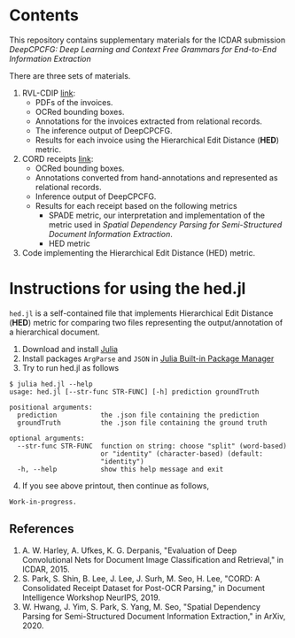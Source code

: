 # Contents
This repository contains supplementary materials for the ICDAR submission *DeepCPCFG: Deep Learning and Context Free Grammars for End-to-End Information Extraction*

There are three sets of materials.
1. RVL-CDIP [link](https://www.cs.cmu.edu/~aharley/rvl-cdip/):
   * PDFs of the invoices.
   * OCRed bounding boxes.
   * Annotations for the invoices extracted from relational records.
   * The inference output of DeepCPCFG.
   * Results for each invoice using the Hierarchical Edit Distance (**HED**) metric.
2. CORD receipts [link](https://github.com/clovaai/cord):
   * OCRed bounding boxes.
   * Annotations converted from hand-annotations and represented as relational records.
   * Inference output of DeepCPCFG.
   * Results for each receipt based on the following metrics
     * SPADE metric, our interpretation and implementation of the metric used in *Spatial Dependency Parsing for Semi-Structured Document Information Extraction*.
     * HED metric
3. Code implementing the Hierarchical Edit Distance (HED) metric.

# Instructions for using the hed.jl
`hed.jl` is a self-contained file that implements Hierarchical Edit Distance (**HED**) metric for comparing two files representing the output/annotation of a hierarchical document.

1. Download and install [Julia](https://julialang.org/downloads/)
2. Install packages `ArgParse` and `JSON` in [Julia Built-in Package Manager](https://docs.julialang.org/en/v1/stdlib/Pkg/)
3. Try to run hed.jl as follows
```
$ julia hed.jl --help
usage: hed.jl [--str-func STR-FUNC] [-h] prediction groundTruth

positional arguments:
  prediction           the .json file containing the prediction
  groundTruth          the .json file containing the ground truth

optional arguments:
  --str-func STR-FUNC  function on string: choose "split" (word-based)
                       or "identity" (character-based) (default:
                       "identity")
  -h, --help           show this help message and exit
```
4. If you see above printout, then continue as follows, 
```
Work-in-progress.
```

## References
1. A. W. Harley, A. Ufkes, K. G. Derpanis, "Evaluation of Deep Convolutional Nets for Document Image Classification and Retrieval," in ICDAR, 2015.
2. S. Park, S. Shin, B. Lee, J. Lee, J. Surh, M. Seo, H. Lee, "CORD: A Consolidated Receipt Dataset for Post-OCR Parsing," in Document Intelligence Workshop NeurIPS, 2019.
3. W. Hwang, J. Yim, S. Park, S. Yang, M. Seo, "Spatial Dependency Parsing for Semi-Structured Document Information Extraction," in ArXiv, 2020.
